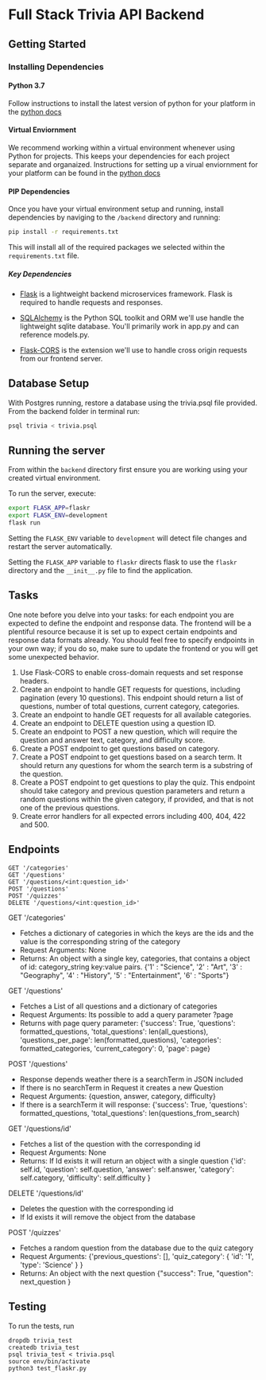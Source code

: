 # Full Stack Trivia API Backend

## Getting Started

### Installing Dependencies

#### Python 3.7

Follow instructions to install the latest version of python for your platform in the [python docs](https://docs.python.org/3/using/unix.html#getting-and-installing-the-latest-version-of-python)

#### Virtual Enviornment

We recommend working within a virtual environment whenever using Python for projects. This keeps your dependencies for each project separate and organaized. Instructions for setting up a virual enviornment for your platform can be found in the [python docs](https://packaging.python.org/guides/installing-using-pip-and-virtual-environments/)

#### PIP Dependencies

Once you have your virtual environment setup and running, install dependencies by naviging to the `/backend` directory and running:

```bash
pip install -r requirements.txt
```

This will install all of the required packages we selected within the `requirements.txt` file.

##### Key Dependencies

- [Flask](http://flask.pocoo.org/)  is a lightweight backend microservices framework. Flask is required to handle requests and responses.

- [SQLAlchemy](https://www.sqlalchemy.org/) is the Python SQL toolkit and ORM we'll use handle the lightweight sqlite database. You'll primarily work in app.py and can reference models.py. 

- [Flask-CORS](https://flask-cors.readthedocs.io/en/latest/#) is the extension we'll use to handle cross origin requests from our frontend server. 

## Database Setup
With Postgres running, restore a database using the trivia.psql file provided. From the backend folder in terminal run:
```bash
psql trivia < trivia.psql
```

## Running the server

From within the `backend` directory first ensure you are working using your created virtual environment.

To run the server, execute:

```bash
export FLASK_APP=flaskr
export FLASK_ENV=development
flask run
```

Setting the `FLASK_ENV` variable to `development` will detect file changes and restart the server automatically.

Setting the `FLASK_APP` variable to `flaskr` directs flask to use the `flaskr` directory and the `__init__.py` file to find the application. 

## Tasks

One note before you delve into your tasks: for each endpoint you are expected to define the endpoint and response data. The frontend will be a plentiful resource because it is set up to expect certain endpoints and response data formats already. You should feel free to specify endpoints in your own way; if you do so, make sure to update the frontend or you will get some unexpected behavior. 

1. Use Flask-CORS to enable cross-domain requests and set response headers. 
2. Create an endpoint to handle GET requests for questions, including pagination (every 10 questions). This endpoint should return a list of questions, number of total questions, current category, categories. 
3. Create an endpoint to handle GET requests for all available categories. 
4. Create an endpoint to DELETE question using a question ID. 
5. Create an endpoint to POST a new question, which will require the question and answer text, category, and difficulty score. 
6. Create a POST endpoint to get questions based on category. 
7. Create a POST endpoint to get questions based on a search term. It should return any questions for whom the search term is a substring of the question. 
8. Create a POST endpoint to get questions to play the quiz. This endpoint should take category and previous question parameters and return a random questions within the given category, if provided, and that is not one of the previous questions. 
9. Create error handlers for all expected errors including 400, 404, 422 and 500. 


## Endpoints

```
GET '/categories'
GET '/questions'
GET '/questions/<int:question_id>'
POST '/questions'
POST '/quizzes'
DELETE '/questions/<int:question_id>'
```

GET '/categories'
- Fetches a dictionary of categories in which the keys are the ids and the value is the corresponding string of the category
- Request Arguments: None
- Returns: An object with a single key, categories, that contains a object of id: category_string key:value pairs. 
{'1' : "Science",
'2' : "Art",
'3' : "Geography",
'4' : "History",
'5' : "Entertainment",
'6' : "Sports"}


GET '/questions'
- Fetches a List of all questions and a dictionary of categories
- Request Arguments: Its possible to add a query parameter ?page 
- Returns with page query parameter: 
{'success': True,
'questions': formatted_questions,
'total_questions': len(all_questions),
'questions_per_page': len(formatted_questions),
'categories': formatted_categories,
'current_category': 0,
'page': page}


POST '/questions'
- Response depends weather there is a searchTerm in JSON included
- If there is no searchTerm in Request it creates a new Question
- Request Arguments: {question, answer, category, difficulty}
- If there is a searchTerm it will response:
{'success': True,
'questions': formatted_questions,
'total_questions': len(questions_from_search)


GET '/questions/id'
- Fetches a list of the question with the corresponding id
- Request Arguments: None  
- Returns: If Id exists it will return an object with a single question
{'id': self.id,
'question': self.question,
'answer': self.answer,
'category': self.category,
'difficulty': self.difficulty
}


DELETE '/questions/id'
- Deletes the question with the corresponding id
- If Id exists it will remove the object from the database


POST '/quizzes'
- Fetches a random question from the database due to the quiz category
- Request Arguments: 
{'previous_questions': [],
'quiz_category': {
    'id': '1',
    'type': 'Science'
    }
}
- Returns: An object with the next question
{"success": True,
"question": next_question
}


## Testing
To run the tests, run
```
dropdb trivia_test
createdb trivia_test
psql trivia_test < trivia.psql
source env/bin/activate
python3 test_flaskr.py
```